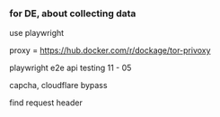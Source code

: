 ### for DE, about collecting data
use playwright

proxy = https://hub.docker.com/r/dockage/tor-privoxy

playwright e2e api testing 11 - 05

capcha, cloudflare bypass

find request header

